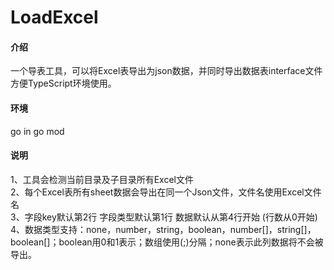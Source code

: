 # LoadExcel

#### 介绍
一个导表工具，可以将Excel表导出为json数据，并同时导出数据表interface文件方便TypeScript环境使用。  

#### 环境
go in go mod

#### 说明
1、工具会检测当前目录及子目录所有Excel文件  
2、每个Excel表所有sheet数据会导出在同一个Json文件，文件名使用Excel文件名  
3、字段key默认第2行 字段类型默认第1行 数据默认从第4行开始 (行数从0开始)  
4、数据类型支持：none，number，string，boolean，number[]，string[]，boolean[]；boolean用0和1表示；数组使用(;)分隔；none表示此列数据将不会被导出。  